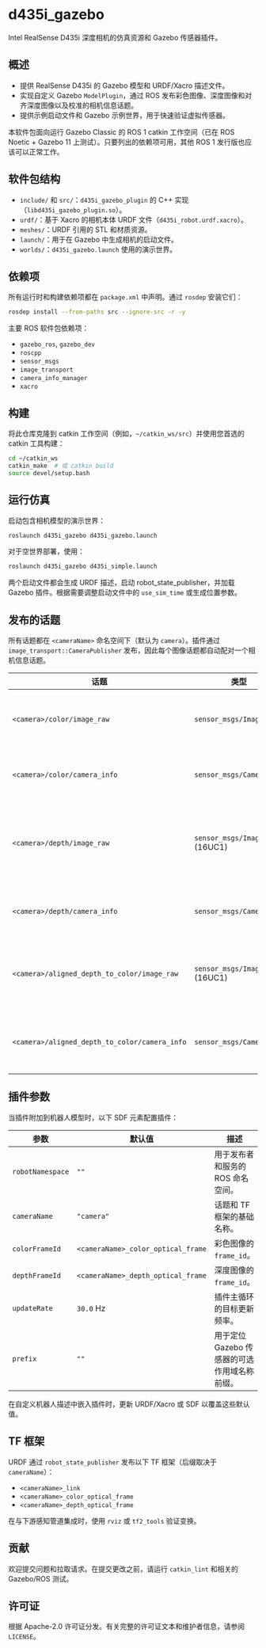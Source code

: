 # d435i_gazebo

Intel RealSense D435i 深度相机的仿真资源和 Gazebo 传感器插件。

## 概述
- 提供 RealSense D435i 的 Gazebo 模型和 URDF/Xacro 描述文件。
- 实现自定义 Gazebo `ModelPlugin`，通过 ROS 发布彩色图像、深度图像和对齐深度图像以及校准的相机信息话题。
- 提供示例启动文件和 Gazebo 示例世界，用于快速验证虚拟传感器。

本软件包面向运行 Gazebo Classic 的 ROS 1 catkin 工作空间（已在 ROS Noetic + Gazebo 11 上测试）。只要列出的依赖项可用，其他 ROS 1 发行版也应该可以正常工作。

## 软件包结构
- `include/` 和 `src/`：`d435i_gazebo_plugin` 的 C++ 实现（`libd435i_gazebo_plugin.so`）。
- `urdf/`：基于 Xacro 的相机本体 URDF 文件（`d435i_robot.urdf.xacro`）。
- `meshes/`：URDF 引用的 STL 和材质资源。
- `launch/`：用于在 Gazebo 中生成相机的启动文件。
- `worlds/`：`d435i_gazebo.launch` 使用的演示世界。

## 依赖项
所有运行时和构建依赖项都在 `package.xml` 中声明。通过 `rosdep` 安装它们：

```bash
rosdep install --from-paths src --ignore-src -r -y
```

主要 ROS 软件包依赖项：
- `gazebo_ros`, `gazebo_dev`
- `roscpp`
- `sensor_msgs`
- `image_transport`
- `camera_info_manager`
- `xacro`

## 构建
将此仓库克隆到 catkin 工作空间（例如，`~/catkin_ws/src`）并使用您首选的 catkin 工具构建：

```bash
cd ~/catkin_ws
catkin_make  # 或 catkin build
source devel/setup.bash
```

## 运行仿真
启动包含相机模型的演示世界：

```bash
roslaunch d435i_gazebo d435i_gazebo.launch
```

对于空世界部署，使用：

```bash
roslaunch d435i_gazebo d435i_simple.launch
```

两个启动文件都会生成 URDF 描述，启动 robot_state_publisher，并加载 Gazebo 插件。根据需要调整启动文件中的 `use_sim_time` 或生成位置参数。

## 发布的话题
所有话题都在 `<cameraName>` 命名空间下（默认为 `camera`）。插件通过 `image_transport::CameraPublisher` 发布，因此每个图像话题都自动配对一个相机信息话题。

| 话题 | 类型 | 描述 |
| --- | --- | --- |
| `<camera>/color/image_raw` | `sensor_msgs/Image` | Gazebo 彩色相机生成的 RGB 图像。 |
| `<camera>/color/camera_info` | `sensor_msgs/CameraInfo` | 彩色流的内参校准信息。 |
| `<camera>/depth/image_raw` | `sensor_msgs/Image` (16UC1) | 深度图像（毫米单位，裁剪范围外置零）。 |
| `<camera>/depth/camera_info` | `sensor_msgs/CameraInfo` | 深度流的内参校准信息。 |
| `<camera>/aligned_depth_to_color/image_raw` | `sensor_msgs/Image` (16UC1) | 重投影到彩色光学框架的深度图像。 |
| `<camera>/aligned_depth_to_color/camera_info` | `sensor_msgs/CameraInfo` | 对齐深度图像使用彩色内参。 |

## 插件参数
当插件附加到机器人模型时，以下 SDF 元素配置插件：

| 参数 | 默认值 | 描述 |
| --- | --- | --- |
| `robotNamespace` | `""` | 用于发布者和服务的 ROS 命名空间。 |
| `cameraName` | `"camera"` | 话题和 TF 框架的基础名称。 |
| `colorFrameId` | `<cameraName>_color_optical_frame` | 彩色图像的 `frame_id`。 |
| `depthFrameId` | `<cameraName>_depth_optical_frame` | 深度图像的 `frame_id`。 |
| `updateRate` | `30.0` Hz | 插件主循环的目标更新频率。 |
| `prefix` | `""` | 用于定位 Gazebo 传感器的可选作用域名称前缀。 |

在自定义机器人描述中嵌入插件时，更新 URDF/Xacro 或 SDF 以覆盖这些默认值。

## TF 框架
URDF 通过 `robot_state_publisher` 发布以下 TF 框架（后缀取决于 `cameraName`）：
- `<cameraName>_link`
- `<cameraName>_color_optical_frame`
- `<cameraName>_depth_optical_frame`

在与下游感知管道集成时，使用 `rviz` 或 `tf2_tools` 验证变换。

## 贡献
欢迎提交问题和拉取请求。在提交更改之前，请运行 `catkin_lint` 和相关的 Gazebo/ROS 测试。

## 许可证
根据 Apache-2.0 许可证分发。有关完整的许可证文本和维护者信息，请参阅 `LICENSE`。